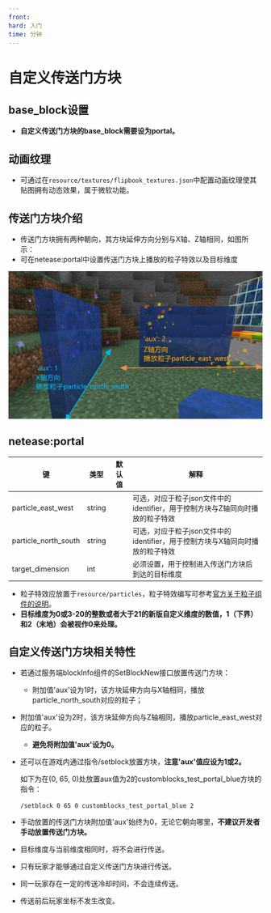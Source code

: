 ```yaml
---
front:
hard: 入门
time: 分钟
---
```


# 自定义传送门方块

## base_block设置

- **自定义传送门方块的base_block需要设为portal。**



## 动画纹理

- 可通过在`resource/textures/flipbook_textures.json`中配置动画纹理使其贴图拥有动态效果，属于微软功能。



## 传送门方块介绍

- 传送门方块拥有两种朝向，其方块延伸方向分别与X轴、Z轴相同，如图所示：
- 可在netease:portal中设置传送门方块上播放的粒子特效以及目标维度

![special-4](.././picture/customblock/special-4.png)



## netease:portal

| 键                   | 类型   | 默认值 | 解释                                                         |
| -------------------- | ------ | ------ | ------------------------------------------------------------ |
| particle_east_west   | string |        | 可选，对应于粒子json文件中的identifier，用于控制方块与Z轴同向时播放的粒子特效 |
| particle_north_south | string |        | 可选，对应于粒子json文件中的identifier，用于控制方块与X轴同向时播放的粒子特效 |
| target_dimension     | int    |        | 必须设置，用于控制进入传送门方块后到达的目标维度             |

- 粒子特效应放置于`resource/particles`，粒子特效编写可参考[官方关于粒子组件的说明](https://learn.microsoft.com/en-us/minecraft/creator/reference/content/particlesreference/particlecomponentlist?view=minecraft-bedrock-stable)。
- **目标维度为0或3-20的整数或者大于21的新版自定义维度的数值，1（下界）和2（末地）会被视作0来处理。**



## 自定义传送门方块相关特性

- 若通过服务端blockInfo组件的SetBlockNew接口放置传送门方块：

  - 附加值'aux'设为1时，该方块延伸方向与X轴相同，播放particle_north_south对应的粒子；
- 附加值'aux'设为2时，该方块延伸方向与Z轴相同，播放particle_east_west对应的粒子。
  - **避免将附加值'aux'设为0。**

- 还可以在游戏内通过指令/setblock放置方块，**注意'aux'值应设为1或2。**

  如下为在(0, 65, 0)处放置aux值为2的customblocks_test_portal_blue方块的指令：

  `/setblock 0 65 0 customblocks_test_portal_blue 2`

- 手动放置的传送门方块附加值'aux'始终为0，无论它朝向哪里，**不建议开发者手动放置传送门方块。**

- 目标维度与当前维度相同时，将不会进行传送。

- 只有玩家才能够通过自定义传送门方块进行传送。

- 同一玩家存在一定的传送冷却时间，不会连续传送。

- 传送前后玩家坐标不发生改变。